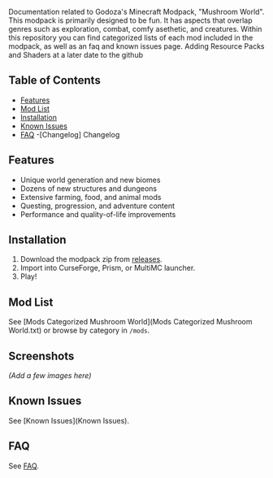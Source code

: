 Documentation related to Godoza's Minecraft Modpack, "Mushroom World".
This modpack is primarily designed to be fun. It has aspects that overlap genres such as exploration, combat, comfy asethetic, and creatures.
Within this repository you can find categorized lists of each mod included in the modpack, as well as an faq and known issues page. Adding Resource Packs and Shaders at a later date to the github

## Table of Contents
- [Features](#features)
- [Mod List](#mod-list)
- [Installation](#installation)
- [Known Issues](https://github.com/Godoza/Mushroom-Craft-II/blob/main/Known%20Issues)
- [FAQ](#faq)
-[Changelog] Changelog


## Features
- Unique world generation and new biomes
- Dozens of new structures and dungeons
- Extensive farming, food, and animal mods
- Questing, progression, and adventure content
- Performance and quality-of-life improvements

## Installation
1. Download the modpack zip from [releases](LINK_HERE).
2. Import into CurseForge, Prism, or MultiMC launcher.
3. Play!

## Mod List
See [Mods Categorized Mushroom World](Mods Categorized Mushroom World.txt) or browse by category in `/mods`.

## Screenshots
*(Add a few images here)*

## Known Issues
See [Known Issues](Known Issues).

## FAQ
See [FAQ](FAQ).
